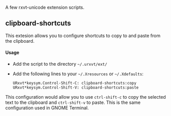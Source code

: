 A few rxvt-unicode extension scripts.

clipboard-shortcuts
-------------------

This extesion allows you to configure shortcuts to copy to and paste from the clipboard.

#### Usage

- Add the script to the directory `~/.urxvt/ext/`
- Add the following lines to your `~/.Xresources` or `~/.Xdefaults`:

      URxvt*keysym.Control-Shift-C: clipboard-shortcuts:copy
      URxvt*keysym.Control-Shift-V: clipboard-shortcuts:paste

This configuration would allow you to use `ctrl-shift-c` to copy the selected text to the clipboard and `ctrl-shift-v` to paste.
This is the same configuration used in GNOME Terminal.
